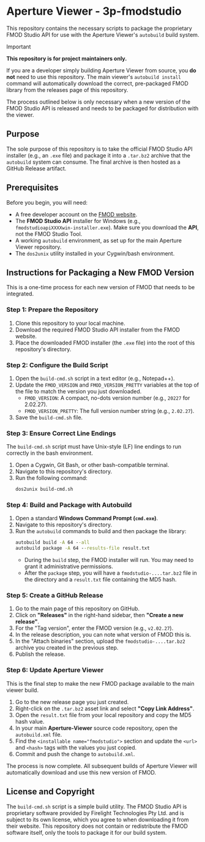 # Aperture Viewer - 3p-fmodstudio

This repository contains the necessary scripts to package the proprietary FMOD Studio API for use with the Aperture Viewer's `autobuild` build system.

> [!IMPORTANT]
> **This repository is for project maintainers only.**
>
> If you are a developer simply building Aperture Viewer from source, you **do not** need to use this repository. The main viewer's `autobuild install` command will automatically download the correct, pre-packaged FMOD library from the releases page of this repository.
>
> The process outlined below is only necessary when a new version of the FMOD Studio API is released and needs to be packaged for distribution with the viewer.

## Purpose

The sole purpose of this repository is to take the official FMOD Studio API installer (e.g., an `.exe` file) and package it into a `.tar.bz2` archive that the `autobuild` system can consume. The final archive is then hosted as a GitHub Release artifact.

## Prerequisites

Before you begin, you will need:
*   A free developer account on the [FMOD website](https://www.fmod.com/).
*   The **FMOD Studio API** installer for Windows (e.g., `fmodstudioapiXXXXwin-installer.exe`). Make sure you download the **API**, not the FMOD Studio Tool.
*   A working `autobuild` environment, as set up for the main Aperture Viewer repository.
*   The `dos2unix` utility installed in your Cygwin/bash environment.

## Instructions for Packaging a New FMOD Version

This is a one-time process for each new version of FMOD that needs to be integrated.

### Step 1: Prepare the Repository

1.  Clone this repository to your local machine.
2.  Download the required FMOD Studio API installer from the FMOD website.
3.  Place the downloaded FMOD installer (the `.exe` file) into the root of this repository's directory.

### Step 2: Configure the Build Script

1.  Open the `build-cmd.sh` script in a text editor (e.g., Notepad++).
2.  Update the `FMOD_VERSION` and `FMOD_VERSION_PRETTY` variables at the top of the file to match the version you just downloaded.
    *   `FMOD_VERSION`: A compact, no-dots version number (e.g., `20227` for 2.02.27).
    *   `FMOD_VERSION_PRETTY`: The full version number string (e.g., `2.02.27`).
3.  Save the `build-cmd.sh` file.

### Step 3: Ensure Correct Line Endings

The `build-cmd.sh` script must have Unix-style (LF) line endings to run correctly in the bash environment.

1.  Open a Cygwin, Git Bash, or other bash-compatible terminal.
2.  Navigate to this repository's directory.
3.  Run the following command:
    ```sh
    dos2unix build-cmd.sh
    ```

### Step 4: Build and Package with Autobuild

1.  Open a standard **Windows Command Prompt (`cmd.exe`)**.
2.  Navigate to this repository's directory.
3.  Run the `autobuild` commands to build and then package the library:
    ```cmd
    autobuild build -A 64 --all
    autobuild package -A 64 --results-file result.txt
    ```
    *   During the `build` step, the FMOD installer will run. You may need to grant it administrative permissions.
    *   After the `package` step, you will have a `fmodstudio-....tar.bz2` file in the directory and a `result.txt` file containing the MD5 hash.

### Step 5: Create a GitHub Release

1.  Go to the main page of this repository on GitHub.
2.  Click on **"Releases"** in the right-hand sidebar, then **"Create a new release"**.
3.  For the "Tag version", enter the FMOD version (e.g., `v2.02.27`).
4.  In the release description, you can note what version of FMOD this is.
5.  In the "Attach binaries" section, upload the `fmodstudio-....tar.bz2` archive you created in the previous step.
6.  Publish the release.

### Step 6: Update Aperture Viewer

This is the final step to make the new FMOD package available to the main viewer build.

1.  Go to the new release page you just created.
2.  Right-click on the `.tar.bz2` asset link and select **"Copy Link Address"**.
3.  Open the `result.txt` file from your local repository and copy the MD5 hash value.
4.  In your main **Aperture-Viewer** source code repository, open the `autobuild.xml` file.
5.  Find the `<installable name="fmodstudio">` section and update the `<url>` and `<hash>` tags with the values you just copied.
6.  Commit and push the change to `autobuild.xml`.

The process is now complete. All subsequent builds of Aperture Viewer will automatically download and use this new version of FMOD.

## License and Copyright

The `build-cmd.sh` script is a simple build utility. The FMOD Studio API is proprietary software provided by Firelight Technologies Pty Ltd. and is subject to its own license, which you agree to when downloading it from their website. This repository does not contain or redistribute the FMOD software itself, only the tools to package it for our build system.
